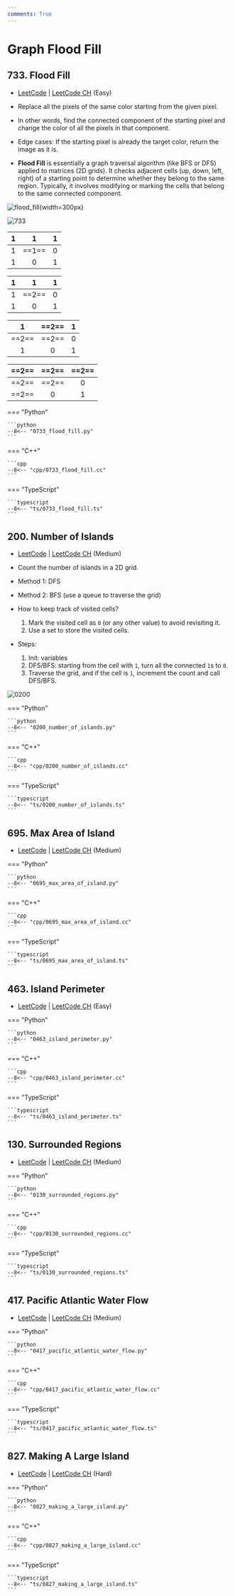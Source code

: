 ```yaml
---
comments: True
---
```


# Graph Flood Fill

## 733. Flood Fill

-  [LeetCode](https://leetcode.com/problems/flood-fill/) | [LeetCode CH](https://leetcode.cn/problems/flood-fill/) (Easy)

-   Replace all the pixels of the same color starting from the given pixel.
-   In other words, find the connected component of the starting pixel and change the color of all the pixels in that component.
-   Edge cases: If the starting pixel is already the target color, return the image as it is.
-   **Flood Fill** is essentially a graph traversal algorithm (like BFS or DFS) applied to matrices (2D grids).
    It checks adjacent cells (up, down, left, right) of a starting point to determine whether they belong to the same region.
    Typically, it involves modifying or marking the cells that belong to the same connected component.

![flood_fill](../assets/flood_fill_example.png){width=300px}

![733](../assets/0733.jpg)

|  1  |   1   |  1  |
| :-: | :---: | :-: |
|  1  | ==1== |  0  |
|  1  |   0   |  1  |

|  1  |   1   |  1  |
| :-: | :---: | :-: |
|  1  | ==2== |  0  |
|  1  |   0   |  1  |

|   1   | ==2== |  1  |
| :---: | :---: | :-: |
| ==2== | ==2== |  0  |
|   1   |   0   |  1  |

| ==2== | ==2== | ==2== |
| :---: | :---: | :---: |
| ==2== | ==2== |   0   |
| ==2== |   0   |   1   |

=== "Python"

    ```python
    --8<-- "0733_flood_fill.py"
    ```

=== "C++"

    ```cpp
    --8<-- "cpp/0733_flood_fill.cc"
    ```

=== "TypeScript"

    ```typescript
    --8<-- "ts/0733_flood_fill.ts"
    ```

## 200. Number of Islands

-  [LeetCode](https://leetcode.com/problems/number-of-islands/) | [LeetCode CH](https://leetcode.cn/problems/number-of-islands/) (Medium)

-   Count the number of islands in a 2D grid.
-   Method 1: DFS
-   Method 2: BFS (use a queue to traverse the grid)

-   How to keep track of visited cells?

    1. Mark the visited cell as `0` (or any other value) to avoid revisiting it.
    2. Use a set to store the visited cells.

-   Steps:
    1. Init: variables
    2. DFS/BFS: starting from the cell with `1`, turn all the connected `1`s to `0`.
    3. Traverse the grid, and if the cell is `1`, increment the count and call DFS/BFS.

![0200](../assets/0200.jpg)

=== "Python"

    ```python
    --8<-- "0200_number_of_islands.py"
    ```

=== "C++"

    ```cpp
    --8<-- "cpp/0200_number_of_islands.cc"
    ```

=== "TypeScript"

    ```typescript
    --8<-- "ts/0200_number_of_islands.ts"
    ```

## 695. Max Area of Island

-  [LeetCode](https://leetcode.com/problems/max-area-of-island/) | [LeetCode CH](https://leetcode.cn/problems/max-area-of-island/) (Medium)

=== "Python"

    ```python
    --8<-- "0695_max_area_of_island.py"
    ```

=== "C++"

    ```cpp
    --8<-- "cpp/0695_max_area_of_island.cc"
    ```

=== "TypeScript"

    ```typescript
    --8<-- "ts/0695_max_area_of_island.ts"
    ```

## 463. Island Perimeter

-  [LeetCode](https://leetcode.com/problems/island-perimeter/) | [LeetCode CH](https://leetcode.cn/problems/island-perimeter/) (Easy)

=== "Python"

    ```python
    --8<-- "0463_island_perimeter.py"
    ```

=== "C++"

    ```cpp
    --8<-- "cpp/0463_island_perimeter.cc"
    ```

=== "TypeScript"

    ```typescript
    --8<-- "ts/0463_island_perimeter.ts"
    ```

## 130. Surrounded Regions

-  [LeetCode](https://leetcode.com/problems/surrounded-regions/) | [LeetCode CH](https://leetcode.cn/problems/surrounded-regions/) (Medium)

=== "Python"

    ```python
    --8<-- "0130_surrounded_regions.py"
    ```

=== "C++"

    ```cpp
    --8<-- "cpp/0130_surrounded_regions.cc"
    ```

=== "TypeScript"

    ```typescript
    --8<-- "ts/0130_surrounded_regions.ts"
    ```

## 417. Pacific Atlantic Water Flow

-  [LeetCode](https://leetcode.com/problems/pacific-atlantic-water-flow/) | [LeetCode CH](https://leetcode.cn/problems/pacific-atlantic-water-flow/) (Medium)

=== "Python"

    ```python
    --8<-- "0417_pacific_atlantic_water_flow.py"
    ```

=== "C++"

    ```cpp
    --8<-- "cpp/0417_pacific_atlantic_water_flow.cc"
    ```

=== "TypeScript"

    ```typescript
    --8<-- "ts/0417_pacific_atlantic_water_flow.ts"
    ```

## 827. Making A Large Island

-  [LeetCode](https://leetcode.com/problems/making-a-large-island/) | [LeetCode CH](https://leetcode.cn/problems/making-a-large-island/) (Hard)

=== "Python"

    ```python
    --8<-- "0827_making_a_large_island.py"
    ```

=== "C++"

    ```cpp
    --8<-- "cpp/0827_making_a_large_island.cc"
    ```

=== "TypeScript"

    ```typescript
    --8<-- "ts/0827_making_a_large_island.ts"
    ```

